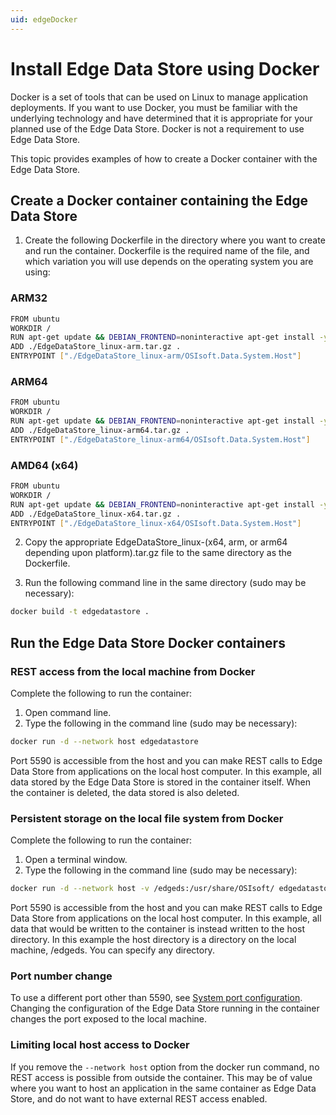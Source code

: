 ```yaml
---
uid: edgeDocker
---
```


# Install Edge Data Store using Docker

Docker is a set of tools that can be used on Linux to manage application deployments. If you want to use Docker, you must be familiar with the underlying technology and have determined that it is appropriate for your planned use of the Edge Data Store. Docker is not a requirement to use Edge Data Store.

This topic provides examples of how to create a Docker container with the Edge Data Store. 

## Create a Docker container containing the Edge Data Store

1. Create the following Dockerfile in the directory where you want to create and run the container. Dockerfile is the required name of the file, and which variation you will use depends on the operating system you are using:

### ARM32

```bash
FROM ubuntu
WORKDIR /
RUN apt-get update && DEBIAN_FRONTEND=noninteractive apt-get install -y --no-install-recommends libicu60 libssl1.0.0
ADD ./EdgeDataStore_linux-arm.tar.gz .
ENTRYPOINT ["./EdgeDataStore_linux-arm/OSIsoft.Data.System.Host"]
```

### ARM64

```bash
FROM ubuntu
WORKDIR /
RUN apt-get update && DEBIAN_FRONTEND=noninteractive apt-get install -y --no-install-recommends libicu60 libssl1.0.0
ADD ./EdgeDataStore_linux-arm64.tar.gz .
ENTRYPOINT ["./EdgeDataStore_linux-arm64/OSIsoft.Data.System.Host"]
```

### AMD64 (x64)

```bash
FROM ubuntu
WORKDIR /
RUN apt-get update && DEBIAN_FRONTEND=noninteractive apt-get install -y --no-install-recommends libicu60 libssl1.0.0
ADD ./EdgeDataStore_linux-x64.tar.gz .
ENTRYPOINT ["./EdgeDataStore_linux-x64/OSIsoft.Data.System.Host"]
```

2. Copy the appropriate EdgeDataStore_linux-(x64, arm, or arm64 depending upon platform).tar.gz file to the same directory as the Dockerfile.

3. Run the following command line in the same directory (sudo may be necessary):

```bash
docker build -t edgedatastore .
```

## Run the Edge Data Store Docker containers

### REST access from the local machine from Docker

Complete the following to run the container:

1. Open command line.
2. Type the following in the command line (sudo may be necessary):

```bash
docker run -d --network host edgedatastore
```

Port 5590 is accessible from the host and you can make REST calls to Edge Data Store from applications on the local host computer. In this example, all data stored by the Edge Data Store is stored in the container itself. When the container is deleted, the data stored is also deleted.

### Persistent storage on the local file system from Docker

Complete the following to run the container:

1. Open a terminal window.
2. Type the following in the command line (sudo may be necessary):

```bash
docker run -d --network host -v /edgeds:/usr/share/OSIsoft/ edgedatastore
```

Port 5590 is accessible from the host and you can make REST calls to Edge Data Store from applications on the local host computer. In this example, all data that would be written to the container is instead written to the host directory. In this example the host directory is a directory on the local machine, /edgeds. You can specify any directory.

### Port number change

To use a different port other than 5590, see [System port configuration](xref:SystemPortConfiguration). Changing the configuration of the Edge Data Store running in the container changes the port exposed to the local machine.

### Limiting local host access to Docker

If you remove the `--network host` option from the docker run command, no REST access is possible from outside the container. This may be of value where you want to host an application in the same container as Edge Data Store, and do not want to have external REST access enabled.
